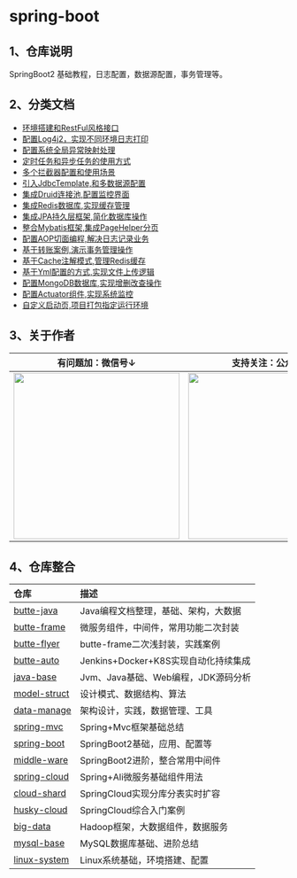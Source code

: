 # spring-boot

## 1、仓库说明

SpringBoot2 基础教程，日志配置，数据源配置，事务管理等。

## 2、分类文档

- [环境搭建和RestFul风格接口](https://gitee.com/cicadasmile/butte-java-note/blob/master/doc/spring/boot/base/B01、简介与入门案例.md)
- [配置Log4j2，实现不同环境日志打印](https://gitee.com/cicadasmile/butte-java-note/blob/master/doc/spring/boot/base/B02、Log4j2日志信息.md)
- [配置系统全局异常映射处理](https://gitee.com/cicadasmile/butte-java-note/blob/master/doc/spring/boot/base/B03、全局异常映射.md)
- [定时任务和异步任务的使用方式](https://gitee.com/cicadasmile/butte-java-note/blob/master/doc/spring/boot/base/B04、定时任务与异步.md)
- [多个拦截器配置和使用场景](https://gitee.com/cicadasmile/butte-java-note/blob/master/doc/spring/boot/base/B05、拦截器配置与应用.md)
- [引入JdbcTemplate,和多数据源配置](https://gitee.com/cicadasmile/butte-java-note/blob/master/doc/spring/boot/base/B06、Jdbc与多数据源.md)
- [集成Druid连接池,配置监控界面](https://gitee.com/cicadasmile/butte-java-note/blob/master/doc/spring/boot/base/B07、Druid连接池组件.md)
- [集成Redis数据库,实现缓存管理](https://gitee.com/cicadasmile/butte-java-note/blob/master/doc/spring/boot/base/B08、Redis缓存组件.md)
- [集成JPA持久层框架,简化数据库操作](https://gitee.com/cicadasmile/butte-java-note/blob/master/doc/spring/boot/base/B09、JPA持久层组件.md)
- [整合Mybatis框架,集成PageHelper分页](https://gitee.com/cicadasmile/butte-java-note/blob/master/doc/spring/boot/base/B10、Mybatis框架集成.md)
- [配置AOP切面编程,解决日志记录业务](https://gitee.com/cicadasmile/butte-java-note/blob/master/doc/spring/boot/base/B11、AOP记录日志.md)
- [基于转账案例,演示事务管理操作](https://gitee.com/cicadasmile/butte-java-note/blob/master/doc/spring/boot/base/B12、事务操作之转账.md)
- [基于Cache注解模式,管理Redis缓存](https://gitee.com/cicadasmile/butte-java-note/blob/master/doc/spring/boot/base/B13、Cache缓存注解.md)
- [基于Yml配置的方式,实现文件上传逻辑](https://gitee.com/cicadasmile/butte-java-note/blob/master/doc/spring/boot/base/B14、Yml配置文件上传.md)
- [配置MongoDB数据库,实现增删改查操作](https://gitee.com/cicadasmile/butte-java-note/blob/master/doc/spring/boot/base/B15、MongoDB数据库.md)
- [配置Actuator组件,实现系统监控](https://gitee.com/cicadasmile/butte-java-note/blob/master/doc/spring/boot/base/B16、Actuator监控组件.md)
- [自定义启动页,项目打包指定运行环境](https://gitee.com/cicadasmile/butte-java-note/blob/master/doc/spring/boot/base/B17、启动页与打包.md)

## 3、关于作者

| 有问题加：微信号↓ | 支持关注：公众号↓ |
|----|-----|
| <img width="300px" height="300px" src="https://images.gitee.com/uploads/images/2021/0828/182311_7c8ff7e3_5064118.jpeg"/>   |   <img width="300px" height="300px" src="https://images.gitee.com/uploads/images/2021/0828/182332_f1b13009_5064118.jpeg"/>  |

## 4、仓库整合

| 仓库 | 描述 |
|:---|:---|
| [butte-java](https://gitee.com/cicadasmile/butte-java-note) |Java编程文档整理，基础、架构，大数据 |
| [butte-frame](https://gitee.com/cicadasmile/butte-frame-parent) |微服务组件，中间件，常用功能二次封装 |
| [butte-flyer](https://gitee.com/cicadasmile/butte-flyer-parent) |butte-frame二次浅封装，实践案例 |
| [butte-auto](https://gitee.com/cicadasmile/butte-auto-parent) |Jenkins+Docker+K8S实现自动化持续集成 |
| [java-base](https://gitee.com/cicadasmile/java-base-parent) | Jvm、Java基础、Web编程，JDK源码分析 |
| [model-struct](https://gitee.com/cicadasmile/model-arithmetic-parent) | 设计模式、数据结构、算法 |
| [data-manage](https://gitee.com/cicadasmile/data-manage-parent) | 架构设计，实践，数据管理、工具 |
| [spring-mvc](https://gitee.com/cicadasmile/spring-mvc-parent) | Spring+Mvc框架基础总结 |
| [spring-boot](https://gitee.com/cicadasmile/spring-boot-base) | SpringBoot2基础，应用、配置等 |
| [middle-ware](https://gitee.com/cicadasmile/middle-ware-parent) | SpringBoot2进阶，整合常用中间件 |
| [spring-cloud](https://gitee.com/cicadasmile/spring-cloud-base) | Spring+Ali微服务基础组件用法|
| [cloud-shard](https://gitee.com/cicadasmile/cloud-shard-jdbc) | SpringCloud实现分库分表实时扩容 |
| [husky-cloud](https://gitee.com/cicadasmile/husky-spring-cloud) | SpringCloud综合入门案例 |
| [big-data](https://gitee.com/cicadasmile/big-data-parent) | Hadoop框架，大数据组件，数据服务 |
| [mysql-base](https://gitee.com/cicadasmile/mysql-data-base) | MySQL数据库基础、进阶总结 |
| [linux-system](https://gitee.com/cicadasmile/linux-system-base) | Linux系统基础，环境搭建、配置 |

